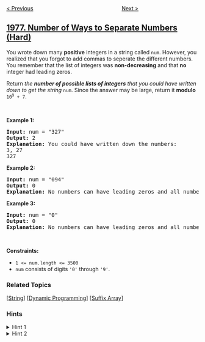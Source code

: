 <!--|This file generated by command(leetcode description); DO NOT EDIT.    |-->
<!--+----------------------------------------------------------------------+-->
<!--|@author    awesee <openset.wang@gmail.com>                           |-->
<!--|@link      https://github.com/awesee                                 |-->
<!--|@home      https://github.com/awesee/leetcode                        |-->
<!--+----------------------------------------------------------------------+-->

[< Previous](../number-of-ways-to-arrive-at-destination "Number of Ways to Arrive at Destination")
　　　　　　　　　　　　　　　　
[Next >](../employees-whose-manager-left-the-company "Employees Whose Manager Left the Company")

## [1977. Number of Ways to Separate Numbers (Hard)](https://leetcode.com/problems/number-of-ways-to-separate-numbers "划分数字的方案数")

<p>You wrote down many <strong>positive</strong> integers in a string called <code>num</code>. However, you realized that you forgot to add commas to seperate the different numbers. You remember that the list of integers was <strong>non-decreasing</strong> and that <strong>no</strong> integer had leading zeros.</p>

<p>Return <em>the <strong>number of possible lists of integers</strong> that you could have written down to get the string </em><code>num</code>. Since the answer may be large, return it <strong>modulo</strong> <code>10<sup>9</sup> + 7</code>.</p>

<p>&nbsp;</p>
<p><strong>Example 1:</strong></p>

<pre>
<strong>Input:</strong> num = &quot;327&quot;
<strong>Output:</strong> 2
<strong>Explanation:</strong> You could have written down the numbers:
3, 27
327
</pre>

<p><strong>Example 2:</strong></p>

<pre>
<strong>Input:</strong> num = &quot;094&quot;
<strong>Output:</strong> 0
<strong>Explanation:</strong> No numbers can have leading zeros and all numbers must be positive.
</pre>

<p><strong>Example 3:</strong></p>

<pre>
<strong>Input:</strong> num = &quot;0&quot;
<strong>Output:</strong> 0
<strong>Explanation:</strong> No numbers can have leading zeros and all numbers must be positive.
</pre>

<p>&nbsp;</p>
<p><strong>Constraints:</strong></p>

<ul>
	<li><code>1 &lt;= num.length &lt;= 3500</code></li>
	<li><code>num</code> consists of digits <code>&#39;0&#39;</code> through <code>&#39;9&#39;</code>.</li>
</ul>

### Related Topics
  [[String](../../tag/string/README.md)]
  [[Dynamic Programming](../../tag/dynamic-programming/README.md)]
  [[Suffix Array](../../tag/suffix-array/README.md)]

### Hints
<details>
<summary>Hint 1</summary>
If we know the current number has d digits, how many digits can the previous number have?
</details>

<details>
<summary>Hint 2</summary>
Is there a quick way of calculating the number of possibilities for the previous number if we know that it must have less than or equal to d digits? Try to do some pre-processing.
</details>
